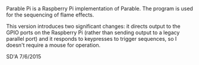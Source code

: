 Parable Pi is a Raspberry Pi implementation of Parable. The program is used for the sequencing of flame effects.

This version introduces two significant changes: it directs output to the GPIO ports on the Raspberry Pi (rather than sending output to a legacy parallel port) and it responds to keypresses to trigger sequences, so I doesn't require a mouse for operation.

SD'A 7/6/2015
